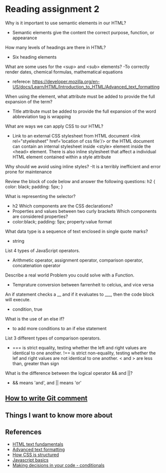 # Reading assignment 2

Why is it important to use semantic elements in our HTML?
- Semantic elements give the content the correct purpose, function, or appearance

How many levels of headings are there in HTML?
- Six heading elements

What are some uses for the \<sup\> and \<sub\> elements?
-To correctly render dates, chemical formulas, mathematical equations
- referece: https://developer.mozilla.org/en-US/docs/Learn/HTML/Introduction_to_HTML/Advanced_text_formatting

When using the <abbr> element, what attribute must be added to provide the full expansion of the term?
- Title attribute must be added to provide the full expansion of the word abbreviation tag is wrapping

What are ways we can apply CSS to our HTML?
- Link to an external CSS stylesheet  from HTML document \<link rel=\"styelesheet" href='location of css file'/> or the HTML document can contain an internal stylesheet inside \<style> element inside the  \<head> element. There is also inline stylesheet that affect a individual HTML element contained within a style attribute

Why should we avoid using inline styles?
-It is a terribly inefficient and error prone for maintenance

Review the block of code below and answer the following questions:
h2 {
     color: black;
     padding: 5px;
   }

What is representing the selector?
- h2
Which components are the CSS declarations?
- Properties and values between two curly brackets
Which components are considered properties?
- color:black; padding: 5px; property:value format

What data type is a sequence of text enclosed in single quote marks?
- string

List 4 types of JavaScript operators.
- Arithmetic operator, assignment operator, comparison operator, concatenation operator

Describe a real world Problem you could solve with a Function.
- Temprature conversion between farrenheit to celcius, and vice versa

An if statement checks a __ and if it evaluates to ___, then the code block will execute.
- condition, true

What is the use of an else if?
- to add more conditions to an if else statement

List 3 different types of comparison operators.
- === is strict equality, testing whether the left and right values are identical to one another. !== is strict non-equality, testing whether the lef and right values are not identical to one another.  < and > are less than, greater than sign

What is the difference between the logical operator && and \|\|?
- && means 'and', and \|\| means 'or'

## [How to write Git comment](https://chris.beams.io/posts/git-commit/)
## Things I want to know more about

## References
- [HTML text fundamentals](https://developer.mozilla.org/en-US/docs/Learn/HTML/Introduction_to_HTML/HTML_text_fundamentals)
- [Advanced text formatting](https://developer.mozilla.org/en-US/docs/Learn/HTML/Introduction_to_HTML/Advanced_text_formatting)
- [How CSS is structured](https://developer.mozilla.org/en-US/docs/Learn/CSS/First_steps/How_CSS_is_structured)
- [Javascript basics](https://developer.mozilla.org/en-US/docs/Learn/Getting_started_with_the_web/JavaScript_basics)
- [Making decisions in your code - conditionals](https://developer.mozilla.org/en-US/docs/Learn/JavaScript/Building_blocks/conditionals)
